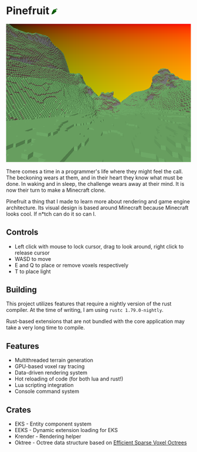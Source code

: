 # Pinefruit ![immature pinecone](resources/textures/pinefruit.png)
![image showcasing voxel terrain](example_1.png) 

There comes a time in a programmer's life where they might feel the call. 
The beckoning wears at them, and in their heart they know what must be done. 
In waking and in sleep, the challenge wears away at their mind. 
It is now their turn to make a Minecraft clone. 

Pinefruit a thing that I made to learn more about rendering and game engine architecture. 
Its visual design is based around Minecraft because Minecraft looks cool. 
If n*tch can do it so can I. 

## Controls 
- Left click with mouse to lock cursor, drag to look around, right click to release cursor 
- WASD to move 
- E and Q to place or remove voxels respectively 
- T to place light 

## Building 
This project utilizes features that require a nightly version of the rust compiler.
At the time of writing, I am using `rustc 1.79.0-nightly`. 

Rust-based extensions that are not bundled with the core application may take a very long time to compile. 

## Features 
- Multithreaded terrain generation 
- GPU-based voxel ray tracing 
- Data-driven rendering system 
- Hot reloading of code (for both lua and rust!)
- Lua scripting integration 
- Console command system 

## Crates 
- EKS - Entity component system 
- EEKS - Dynamic extension loading for EKS 
- Krender - Rendering helper 
- Oktree - Octree data structure based on [Efficient Sparse Voxel Octrees](https://research.nvidia.com/sites/default/files/pubs/2010-02_Efficient-Sparse-Voxel/laine2010tr1_paper.pdf) 
